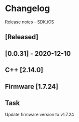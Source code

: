 # Changelog
Release notes - SDK.iOS

## [Released]

## [0.0.31] - 2020-12-10
## C++ [2.14.0]
## Firmware [1.7.24]


## Task
Update firmware version to v1.7.24
